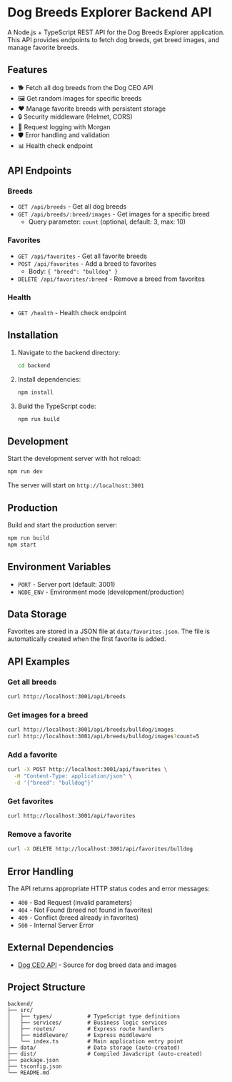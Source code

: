 # Dog Breeds Explorer Backend API

A Node.js + TypeScript REST API for the Dog Breeds Explorer application. This API provides endpoints to fetch dog breeds, get breed images, and manage favorite breeds.

## Features

- 🐕 Fetch all dog breeds from the Dog CEO API
- 🖼️ Get random images for specific breeds
- ❤️ Manage favorite breeds with persistent storage
- 🔒 Security middleware (Helmet, CORS)
- 📝 Request logging with Morgan
- 🛡️ Error handling and validation
- 📊 Health check endpoint

## API Endpoints

### Breeds

- `GET /api/breeds` - Get all dog breeds
- `GET /api/breeds/:breed/images` - Get images for a specific breed
  - Query parameter: `count` (optional, default: 3, max: 10)

### Favorites

- `GET /api/favorites` - Get all favorite breeds
- `POST /api/favorites` - Add a breed to favorites
  - Body: `{ "breed": "bulldog" }`
- `DELETE /api/favorites/:breed` - Remove a breed from favorites

### Health

- `GET /health` - Health check endpoint

## Installation

1. Navigate to the backend directory:

   ```bash
   cd backend
   ```

2. Install dependencies:

   ```bash
   npm install
   ```

3. Build the TypeScript code:
   ```bash
   npm run build
   ```

## Development

Start the development server with hot reload:

```bash
npm run dev
```

The server will start on `http://localhost:3001`

## Production

Build and start the production server:

```bash
npm run build
npm start
```

## Environment Variables

- `PORT` - Server port (default: 3001)
- `NODE_ENV` - Environment mode (development/production)

## Data Storage

Favorites are stored in a JSON file at `data/favorites.json`. The file is automatically created when the first favorite is added.

## API Examples

### Get all breeds

```bash
curl http://localhost:3001/api/breeds
```

### Get images for a breed

```bash
curl http://localhost:3001/api/breeds/bulldog/images
curl http://localhost:3001/api/breeds/bulldog/images?count=5
```

### Add a favorite

```bash
curl -X POST http://localhost:3001/api/favorites \
  -H "Content-Type: application/json" \
  -d '{"breed": "bulldog"}'
```

### Get favorites

```bash
curl http://localhost:3001/api/favorites
```

### Remove a favorite

```bash
curl -X DELETE http://localhost:3001/api/favorites/bulldog
```

## Error Handling

The API returns appropriate HTTP status codes and error messages:

- `400` - Bad Request (invalid parameters)
- `404` - Not Found (breed not found in favorites)
- `409` - Conflict (breed already in favorites)
- `500` - Internal Server Error

## External Dependencies

- [Dog CEO API](https://dog.ceo/dog-api/) - Source for dog breed data and images

## Project Structure

```
backend/
├── src/
│   ├── types/           # TypeScript type definitions
│   ├── services/        # Business logic services
│   ├── routes/          # Express route handlers
│   ├── middleware/      # Express middleware
│   └── index.ts         # Main application entry point
├── data/                # Data storage (auto-created)
├── dist/                # Compiled JavaScript (auto-created)
├── package.json
├── tsconfig.json
└── README.md
```
